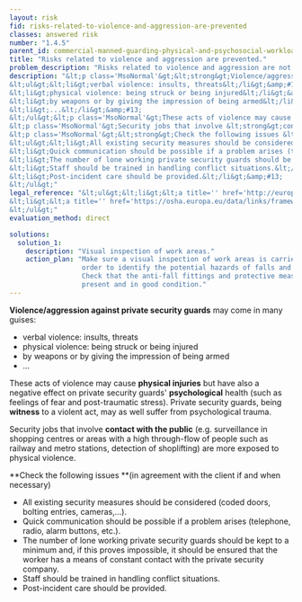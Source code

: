 ```yaml
---
layout: risk
fid: risks-related-to-violence-and-aggression-are-prevented
classes: answered risk
number: "1.4.5"
parent_id: commercial-manned-guarding-physical-and-psychosocial-workload
title: "Risks related to violence and aggression are prevented."
problem_description: "Risks related to violence and aggression are not prevented."
description: "&lt;p class='MsoNormal'&gt;&lt;strong&gt;Violence/aggression against private security guards&lt;/strong&gt; may come in many guises:&lt;/p&gt;&amp;#13;
&lt;ul&gt;&lt;li&gt;verbal violence: insults, threats&lt;/li&gt;&amp;#13;
&lt;li&gt;physical violence: being struck or being injured&lt;/li&gt;&amp;#13;
&lt;li&gt;by weapons or by giving the impression of being armed&lt;/li&gt;&amp;#13;
&lt;li&gt;...&lt;/li&gt;&amp;#13;
&lt;/ul&gt;&lt;p class='MsoNormal'&gt;These acts of violence may cause &lt;strong&gt;physical injuries&lt;/strong&gt; but have also a negative effect on private security guards' &lt;strong&gt;psychological&lt;/strong&gt; health (such as feelings of fear and post-traumatic stress). Private security guards, being &lt;strong&gt;witness&lt;/strong&gt; to a violent act, may as well suffer from psychological trauma.&lt;/p&gt;&amp;#13;
&lt;p class='MsoNormal'&gt;Security jobs that involve &lt;strong&gt;contact with the public&lt;/strong&gt; (e.g. surveillance in shopping centres or areas with a high through-flow of people such as railway and metro stations, detection of shoplifting) are more exposed to physical violence.&lt;/p&gt;&amp;#13;
&lt;p class='MsoNormal'&gt;&lt;strong&gt;Check the following issues &lt;/strong&gt;(in agreement with the client if and when necessary)&lt;/p&gt;&amp;#13;
&lt;ul&gt;&lt;li&gt;All existing security measures should be considered (coded doors, bolting entries, cameras,...).&lt;/li&gt;&amp;#13;
&lt;li&gt;Quick communication should be possible if a problem arises (telephone, radio, alarm buttons, etc.).&lt;/li&gt;&amp;#13;
&lt;li&gt;The number of lone working private security guards should be kept to a minimum and, if this proves impossible, it should be ensured that the worker has a means of constant contact with the private security company.&lt;/li&gt;&amp;#13;
&lt;li&gt;Staff should be trained in handling conflict situations.&lt;/li&gt;&amp;#13;
&lt;li&gt;Post-incident care should be provided.&lt;/li&gt;&amp;#13;
&lt;/ul&gt;"
legal_reference: "&lt;ul&gt;&lt;li&gt;&lt;a title='' href='http://europa.eu/legislation_summaries/employment_and_social_policy/health_hygiene_safety_at_work/c11113_en.htm' rel='nofollow' target='_blank'&gt;89/391/CEE Implementing measures to improve the health and safety of workers (framework directive).&lt;/a&gt;&lt;/li&gt;&amp;#13;
&lt;li&gt;&lt;a title='' href='https://osha.europa.eu/data/links/framework-agreement-on-harassment-and-violence-at-work?utm_source=oshmail&amp;amp;utm_medium=email&amp;amp;utm_campaign=index_html' rel='nofollow' target='_blank'&gt;Framework agreement on harassment and violence at work.&lt;/a&gt;&lt;/li&gt;&amp;#13;
&lt;/ul&gt;"
evaluation_method: direct

solutions:
  solution_1:
    description: "Visual inspection of work areas."
    action_plan: "Make sure a visual inspection of work areas is carried out in
                  order to identify the potential hazards of falls and slips.
                  Check that the anti-fall fittings and protective measures are
                  present and in good condition."
---
```

**Violence/aggression against private security guards** may come in many guises:

  * verbal violence: insults, threats
  * physical violence: being struck or being injured
  * by weapons or by giving the impression of being armed
  * ...

These acts of violence may cause **physical injuries** but have also a
negative effect on private security guards' **psychological** health (such as
feelings of fear and post-traumatic stress). Private security guards, being
**witness** to a violent act, may as well suffer from psychological trauma.

Security jobs that involve **contact with the public** (e.g. surveillance in
shopping centres or areas with a high through-flow of people such as railway
and metro stations, detection of shoplifting) are more exposed to physical
violence.

**Check the following issues **(in agreement with the client if and when necessary)

  * All existing security measures should be considered (coded doors, bolting entries, cameras,...).
  * Quick communication should be possible if a problem arises (telephone, radio, alarm buttons, etc.).
  * The number of lone working private security guards should be kept to a minimum and, if this proves impossible, it should be ensured that the worker has a means of constant contact with the private security company.
  * Staff should be trained in handling conflict situations.
  * Post-incident care should be provided.


